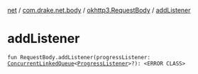 [net](../../index.md) / [com.drake.net.body](../index.md) / [okhttp3.RequestBody](index.md) / [addListener](./add-listener.md)

# addListener

`fun RequestBody.addListener(progressListener: `[`ConcurrentLinkedQueue`](https://docs.oracle.com/javase/6/docs/api/java/util/concurrent/ConcurrentLinkedQueue.html)`<`[`ProgressListener`](../../com.drake.net.request/-progress-listener/index.md)`>?): <ERROR CLASS>`